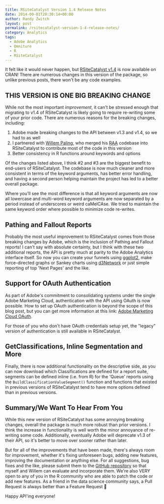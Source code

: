 ```yaml
---
title: RSiteCatalyst Version 1.4 Release Notes
date: 2014-09-01T20:30:14+00:00
author: Randy Zwitch
layout: post
permalink: /rsitecatalyst-version-1-4-release-notes/
category: Analytics
tags:
  - Adobe Analytics
  - Omniture
  - R
  - RSiteCatalyst
---
```

It felt like it would never happen, but [RSiteCatalyst v1.4](http://cran.r-project.org/web/packages/RSiteCatalyst/index.html) is now available on CRAN! There are numerous changes in this version of the package, so unlike previous posts, there won't be any code examples.

## THIS VERSION IS ONE BIG BREAKING CHANGE

While not the most important _improvement_, it can't be stressed enough that migrating to v1.4 of RSiteCatalyst is likely going to require re-writing some of your prior code. There are numerous reasons for the breaking changes, including:

  1. Adobe made breaking changes to the API between v1.3 and v1.4, so we had to as well
  2. I partnered with <a title="Willem Paling GitHub" href="https://github.com/WillemPaling" target="_blank">Willem Paling</a>, who merged his <a title="RAA - Original Source for RSiteCatalyst 1.4" href="https://github.com/WillemPaling/RAA" target="_blank">RAA</a> codebase into RSiteCatalyst to contribute most of the code in this version
  3. Better consistency in R functions around keywords and options

Of the changes listed above, I think #2 and #3 are the biggest benefit to end-users of RSiteCatalyst. The codebase is now much cleaner and more consistent in terms of the keyword arguments, has better error handling, and having a second person helping maintain the project has led to a better overall package.

Where you'll see the most difference is that all keyword arguments are now all lowercase and multi-word keyword arguments are now separated by a period instead of underscores or weird caMelCAse. We tried to maintain the same keyword order where possible to minimize code re-writes.

## Pathing and Fallout Reports

Probably the most useful improvement to RSiteCatalyst comes from those breaking changes by Adobe, which is the inclusion of Pathing and Fallout reports! I can't say with absolute certainty, but I think with these two additional reports, the API is pretty much at parity to the Adobe Analytics interface itself. So now you can create your funnels using <a title="ggplot2 documentation" href="http://ggplot2.org/" target="_blank">ggplot2</a>, make force-directed graphs or Sankey charts using <a title="d3Network documentation" href="http://christophergandrud.github.io/d3Network/" target="_blank">d3Network</a> or just simple reporting of top 'Next Pages' and the like.

## Support for OAuth Authentication

As part of Adobe's commitment to consolidating systems under the single Adobe Marketing Cloud, authentication with the API using OAuth is now possible. How to set up OAuth authentication is beyond the scope of this blog post, but you can get more information at this link: <a title="Adobe Marketing Cloud OAuth" href="https://marketing.adobe.com/resources/help/en_US/mcloud/link_accounts.html" target="_blank">Adobe Marketing Cloud OAuth</a>.

For those of you who don't have OAuth credentials setup yet, the "legacy" version of authentication is still available in RSiteCatalyst.

## GetClassifications, Inline Segmentation and More

Finally, there is now additional functionality on the descriptive side, as you can now download which Classifications are defined for a report suite, segments can be defined inline (i.e. from R) for the 'Queue' reports using the `BuildClassificationValueSegment()` function and functions that existed in previous versions of RSiteCatalyst tend to have more options defined than in previous versions.

## Summary/We Want To Hear From You

While this new version of RSiteCatalyst has some annoying breaking changes, overall the package is much more robust than prior versions. I think the increase in functionality is well worth the minor annoyance of re-writing some code. Additionally, eventually Adobe will deprecate v1.3 of their API, so it's better to move over sooner rather than later.

But for all of the improvements that have been made, there's always room for improvement, whether it's fixing unforeseen bugs, adding new features, improving the documentation or anything else. For all suggestions, bug fixes and the like, please submit them to the <a title="RSiteCatalyst GitHub" href="https://github.com/randyzwitch/RSiteCatalyst" target="_blank">GitHub repository</a> so that myself and Willem can evaluate and incorporate them. We're also VERY open to any of you in the R community who are able to patch the code or add new features. As a friend in the data science community says, a Pull Request is always better than a Feature Request 🙂

Happy API'ing everyone!

